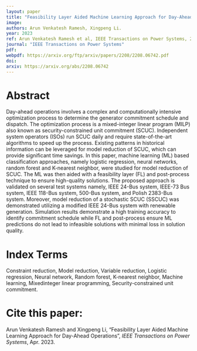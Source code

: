 ```yaml
---
layout: paper
title: "Feasibility Layer Aided Machine Learning Approach for Day-Ahead Operations"
image: 
authors: Arun Venkatesh Ramesh, Xingpeng Li.
year: 2023
ref: Arun Venkatesh Ramesh et al, IEEE Transactions on Power Systems, 2023.
journal: "IEEE Transactions on Power Systems"
pdf: 
webpdf: https://arxiv.org/ftp/arxiv/papers/2208/2208.06742.pdf
doi: 
arxiv: https://arxiv.org/abs/2208.06742
---
```


# Abstract

Day-ahead operations involves a complex and computationally intensive optimization process to determine the generator commitment schedule and dispatch. The optimization process is a mixed-integer linear program (MILP) also known as security-constrained unit commitment (SCUC). Independent system operators (ISOs) run SCUC daily and require state-of-the-art algorithms to speed up the process. Existing patterns in historical information can be leveraged for model reduction of SCUC, which can provide significant time savings. In this paper, machine learning (ML) based classification approaches, namely logistic regression, neural networks, random forest and K-nearest neighbor, were studied for model reduction of SCUC. The ML was then aided with a feasibility layer (FL) and post-process technique to ensure high-quality solutions. The proposed approach is validated on several test systems namely, IEEE 24-Bus system, IEEE-73 Bus system, IEEE 118-Bus system, 500-Bus system, and Polish 2383-Bus system. Moreover, model reduction of a stochastic SCUC (SSCUC) was demonstrated utilizing a modified IEEE 24-Bus system with renewable generation. Simulation results demonstrate a high training accuracy to identify commitment schedule while FL and post-process ensure ML predictions do not lead to infeasible solutions with minimal loss in solution quality.

# Index Terms
Constraint reduction, Model reduction, Variable reduction, Logistic regression, Neural network, Random forest, K-nearest neighbor, Machine learning, Mixedinteger linear programming, Security-constrained unit commitment.

# Cite this paper:
Arun Venkatesh Ramesh and Xingpeng Li, “Feasibility Layer Aided Machine Learning Approach for Day-Ahead Operations”, *IEEE Transactions on Power Systems*, Apr. 2023.

